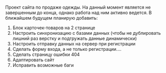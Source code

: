 Проект сайта по продаже одежды.
На данный момент является не завершенным до конца, однако работа над ним активно ведется. В ближайшем будущем планирую добавить:
1. Блок карточек-товаров на 2 странице
2. Настроить синхронизацию с базами данных (чтобы не дублировать лишний раз верстку и подгружать данные динамически)
3. Настроить отправку данных на сервер при регистрации
4. Сделать форму входа, а не только регистрации....
5. Сделать страницу ошибки 404
6. Адаптировать сайт
7. Исправить возможные баги
